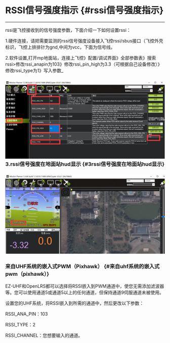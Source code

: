 # RSSI信号强度指示 {#rssi信号强度指示}

---

rssi是飞控接收到的信号强度参数，下面介绍一下如何设置rssi：

1.硬件连接，请把需要监测的rssi信号强度设备接入飞控rssi/sbus接口（飞控外壳标识，飞控上排排针为gnd,中间为vcc，下面为信号线。

2.软件设置,打开mp地面站，连接上飞控》配置/调试界面》全部参数表》搜索rssi&gt;修改rssi_anapin为103》修改rssi\_pin\_high为3.3（可根据自己设备修改）》修改rssi\_type为1》写入参数_

### ![](/assets/RSSI.jpg)3.rssi信号强度在地面站hud显示 {#3rssi信号强度在地面站hud显示}

### ![](/assets/RSSI2.jpg)

### 来自UHF系统的嵌入式PWM（Pixhawk） {#来自uhf系统的嵌入式pwm（pixhawk）}

EZ-UHF和OpenLRS都可以选择将RSSI嵌入到PWM通道中，使您无需添加滤波器等。您可以使用通道5或通道5以上的任何通道，但保持通道9伺服通道未被使用。

设置您的UHF系统，将RSSI嵌入到所需的通道中，然后更改以下参数：

RSSI\_ANA\_PIN：103

RSSI\_TYPE：2

RSSI\_CHANNEL：您想要输入的通道。

